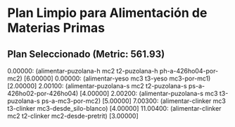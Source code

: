 # Plan Limpio para Alimentación de Materias Primas

## Plan Seleccionado (Metric: 561.93)

0.00000: (alimentar-puzolana-h mc2 t2-puzolana-h ph-a-426ho04-por-mc2) [6.00000]
0.00000: (alimentar-yeso mc3 t3-yeso mc3-por-mc1) [2.00000]
2.00100: (alimentar-puzolana-s mc2 t2-puzolana-s ps-a-426ho02-por-426ho04) [4.00000]
2.00200: (alimentar-puzolana-s mc3 t3-puzolana-s ps-a-mc3-por-mc2) [5.00000]
7.00300: (alimentar-clinker mc3 t3-clinker mc3-desde_silo-blanco) [4.00000]
11.00400: (alimentar-clinker mc2 t2-clinker mc2-desde-pretrit) [3.00000]